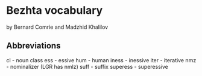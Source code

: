 # Bezhta vocabulary

by Bernard Comrie and Madzhid Khalilov

## Abbreviations

cl - noun class
ess - essive
hum - human
iness - inessive
iter - iterative
nmz - nominalizer (LGR has nmlz)
suff - suffix
superess - superessive

